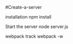 #Create-a-server

installation
  npm install

Start the server
  node server.js
  
webpack track
  webpack -w